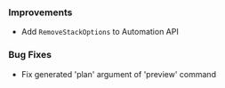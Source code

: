### Improvements

* Add `RemoveStackOptions` to Automation API

### Bug Fixes

* Fix generated 'plan' argument of 'preview' command